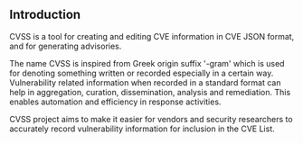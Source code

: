 ## Introduction

CVSS is a tool for creating and editing CVE information in CVE JSON format, and for generating advisories.

The name CVSS is inspired from Greek origin suffix '-gram' which is used for denoting something written or recorded especially in a certain way. Vulnerability related information when recorded in a standard format can help in aggregation, curation, dissemination, analysis and remediation. This enables automation and efficiency in response activities.

CVSS project aims to make it easier for vendors and security researchers to accurately record vulnerability information for inclusion in the CVE List.
